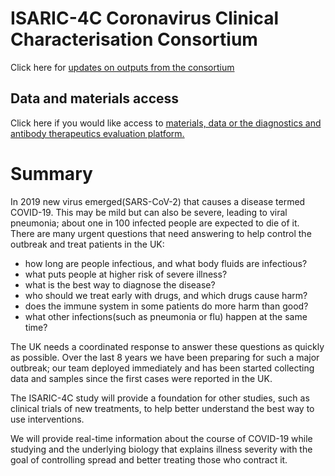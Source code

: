 # ISARIC-4C Coronavirus Clinical Characterisation Consortium

Click here for <a href="info">updates on outputs from the consortium</a>

## Data and materials access 

Click here if you would like access to <a href="sample_access">materials, data or the diagnostics and antibody therapeutics evaluation platform.</a>


# Summary 

In 2019 new virus emerged(SARS-CoV-2) that causes a disease termed COVID-19. This may be mild but can also be severe, leading to viral pneumonia; about one in 100 infected people are expected to die of it.  There are many urgent questions that need answering to help control the outbreak and treat patients in the UK:

- how long are people infectious, and what body fluids are infectious?
- what puts people at higher risk of severe illness?
- what is the best way to diagnose the disease?
- who should we treat early with drugs, and which drugs cause harm?
- does the immune system in some patients do more harm than good?
- what other infections(such as pneumonia or flu) happen at the same time?

The UK needs a coordinated response to answer these questions as quickly as possible. Over the last 8 years we have been preparing for such a major outbreak; our team deployed immediately and has been started collecting data and samples since the first cases were reported in the UK.

The ISARIC-4C study will provide a foundation for other studies, such as clinical trials of new treatments, to help better understand the best way to use interventions.

We will provide real-time information about the course of COVID-19 while studying and the underlying biology that explains illness severity with the goal of controlling spread and better treating those who contract it.
